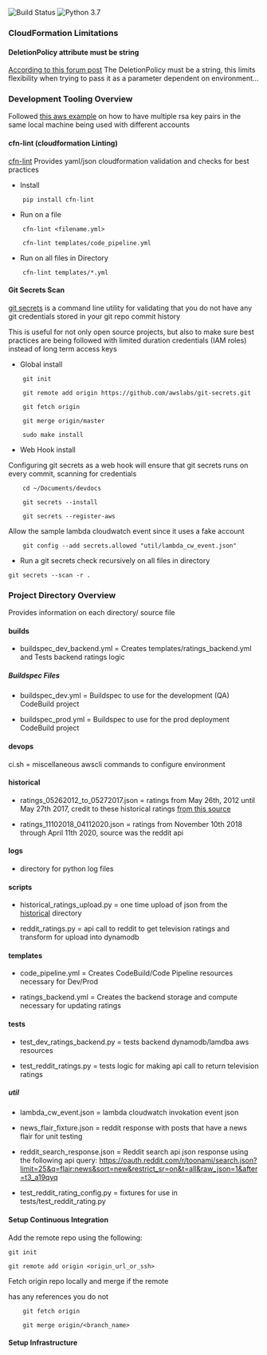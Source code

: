 ![Build Status](https://codebuild.us-east-1.amazonaws.com/badges?uuid=eyJlbmNyeXB0ZWREYXRhIjoiNWRzcDRZemNOTTZVM1F1ZVNZb2J6UG1ZMFdPWnRobytweG9aOE81RTgyTXlEeFg1RDcvQWFlWm96OXpQSTBBZ0VQNTFDeEJweWdtcU9ORTBYSVRGTmQ4PSIsIml2UGFyYW1ldGVyU3BlYyI6IjRIRExOZk5ZRnFZdFdRVE0iLCJtYXRlcmlhbFNldFNlcmlhbCI6MX0%3D&branch=master) ![Python 3.7](https://img.shields.io/badge/python-3.7-blue.svg)


### CloudFormation Limitations


#### DeletionPolicy attribute must be string
[According to this forum post](https://forums.aws.amazon.com/message.jspa?messageID=560586)
The DeletionPolicy must be a string, this limits flexibility when trying to pass it as a parameter dependent on environment...

### Development Tooling Overview

Followed [this aws example](https://forums.aws.amazon.com/thread.jspa?threadID=228206) on how to have multiple rsa key pairs in the same local machine being used with different accounts

#### cfn-lint (cloudformation Linting)
[cfn-lint](https://github.com/aws-cloudformation/cfn-python-lint.git) Provides yaml/json cloudformation validation and checks for best practices

- Install

```
    pip install cfn-lint
```

- Run on a file
```
    cfn-lint <filename.yml>

    cfn-lint templates/code_pipeline.yml
```

- Run on all files in Directory
```
    cfn-lint templates/*.yml
```


#### Git Secrets Scan

[git secrets](https://github.com/awslabs/git-secrets.git) is a command line utility for validating that you do not have any git credentials stored in your git repo commit history

This is useful for not only open source projects, but also to make sure best practices are being followed with limited duration credentials (IAM roles) instead of long term access keys

- Global install

```
    git init

    git remote add origin https://github.com/awslabs/git-secrets.git

    git fetch origin

    git merge origin/master

    sudo make install
```

- Web Hook install

Configuring git secrets as a web hook will ensure that git secrets runs on every commit, scanning for credentials
```
    cd ~/Documents/devdocs

    git secrets --install

    git secrets --register-aws
```


Allow the sample lambda cloudwatch event since it uses a fake 
account
```
    git config --add secrets.allowed "util/lambda_cw_event.json"
```

- Run a git secrets check recursively on all files in directory

```
git secrets --scan -r .
```


### Project Directory Overview
Provides information on each directory/ source file

#### builds


- buildspec_dev_backend.yml = Creates templates/ratings_backend.yml
and Tests backend ratings logic




##### Buildspec Files
- buildspec_dev.yml = Buildspec to use for the development (QA)
    CodeBuild project

- buildspec_prod.yml = Buildspec to use for the prod deployment CodeBuild project

#### devops

ci.sh = miscellaneous awscli commands to configure environment

#### historical
- ratings_05262012_to_05272017.json = ratings from May 26th, 2012 until May 27th 2017, credit to these historical ratings [from this source](https://github.com/FOSSforlife/toonami_ratings)
  
- ratings_11102018_04112020.json = ratings from November 10th 2018 through April 11th 2020, source was the reddit api


#### logs
- directory for python log files


#### scripts
- historical_ratings_upload.py = one time upload of json from the [historical](#historical) directory

- reddit_ratings.py = api call to reddit to get television ratings and transform for upload into dynamodb

#### templates



- code_pipeline.yml = Creates CodeBuild/Code Pipeline resources
    necessary for Dev/Prod

- ratings_backend.yml = Creates the backend storage and compute necessary for
updating ratings



#### tests

- test_dev_ratings_backend.py = tests backend dynamodb/lamdba aws resources

- test_reddit_ratings.py = tests logic for making api call to
return television ratings


##### util
- lambda_cw_event.json = lambda cloudwatch invokation event json

- news_flair_fixture.json = reddit response with posts that have a news flair for unit testing
  
- reddit_search_response.json = Reddit search api json response using the
following api query:
https://oauth.reddit.com/r/toonami/search.json?limit=25&q=flair:news&sort=new&restrict_sr=on&t=all&raw_json=1&after=t3_a19qyq

- test_reddit_rating_config.py = fixtures for use in tests/test_reddit_rating.py

#### Setup Continuous Integration

Add the remote repo using the following:
```
git init

git remote add origin <origin_url_or_ssh>

```


Fetch origin repo locally and merge if the remote

has any references you do not

```
    git fetch origin

    git merge origin/<branch_name>
```



#### Setup Infrastructure
